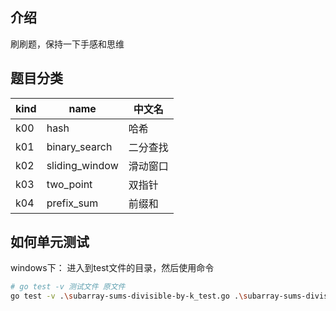 ## 介绍

刷刷题，保持一下手感和思维

## 题目分类

| kind | name           | 中文名  |
|------|----------------|------|
| k00  | hash           | 哈希   |
| k01  | binary_search  | 二分查找 |
| k02  | sliding_window | 滑动窗口 |
| k03  | two_point      | 双指针  |
| k04  | prefix_sum     | 前缀和  |


## 如何单元测试

windows下：
进入到test文件的目录，然后使用命令
```bash
# go test -v 测试文件 原文件
go test -v .\subarray-sums-divisible-by-k_test.go .\subarray-sums-divisible-by-k.go
```